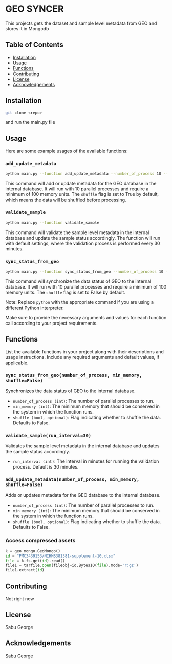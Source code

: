 # GEO SYNCER

This projects gets the dataset and sample level metadata from GEO and stores it in Mongodb

## Table of Contents

- [Installation](#installation)
- [Usage](#usage)
- [Functions](#functions)
- [Contributing](#contributing)
- [License](#license)
- [Acknowledgements](#acknowledgements)

## Installation

```bash
git clone <repo>
```
and run the main.py file

## Usage

Here are some example usages of the available functions:

### `add_update_metadata`

```bash
python main.py --function add_update_metadata --number_of_process 10 --min_memory 100 --shuffle
```

This command will add or update metadata for the GEO database in the internal database. It will run with 10 parallel processes and require a minimum of 100 memory units. The `shuffle` flag is set to True by default, which means the data will be shuffled before processing.

### `validate_sample`

```bash
python main.py --function validate_sample
```

This command will validate the sample level metadata in the internal database and update the sample status accordingly. The function will run with default settings, where the validation process is performed every 30 minutes.

### `sync_status_from_geo`

```bash
python main.py --function sync_status_from_geo --number_of_process 10 --min_memory 100
```

This command will synchronize the data status of GEO to the internal database. It will run with 10 parallel processes and require a minimum of 100 memory units. The `shuffle` flag is set to False by default.

Note: Replace `python` with the appropriate command if you are using a different Python interpreter.

Make sure to provide the necessary arguments and values for each function call according to your project requirements.

## Functions

List the available functions in your project along with their descriptions and usage instructions. Include any required arguments and default values, if applicable.

### `sync_status_from_geo(number_of_process, min_memory, shuffle=False)`

Synchronizes the data status of GEO to the internal database.

- `number_of_process (int)`: The number of parallel processes to run.
- `min_memory (int)`: The minimum memory that should be conserved in the system in which the function runs.
- `shuffle (bool, optional)`: Flag indicating whether to shuffle the data. Defaults to False.

### `validate_sample(run_interval=30)`

Validates the sample level metadata in the internal database and updates the sample status accordingly.

- `run_interval (int)`: The interval in minutes for running the validation process. Default is 30 minutes.

### `add_update_metadata(number_of_process, min_memory, shuffle=False)`

Adds or updates metadata for the GEO database to the internal database.

- `number_of_process (int)`: The number of parallel processes to run.
- `min_memory (int)`: The minimum memory that should be conserved in the system in which the function runs.
- `shuffle (bool, optional)`: Flag indicating whether to shuffle the data. Defaults to False.


### Access compressed assets
```python
k = geo_mongo.GeoMongo()
id = "PMC3439153/NIHMS381381-supplement-10.xlsx"
file = k.fs.get(id).read()
file1 = tarfile.open(fileobj=io.BytesIO(file),mode='r:gz')
file1.extract(id)
```
## Contributing

Not right now

## License

Sabu George

## Acknowledgements

Sabu George
